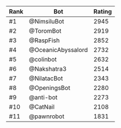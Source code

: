 Rank|Bot|Rating
---|---|---
#1|@NimsiluBot|2945
#2|@ToromBot|2919
#3|@RaspFish|2852
#4|@OceanicAbyssalord|2732
#5|@colinbot|2632
#6|@Nakshatra3|2514
#7|@NilatacBot|2343
#8|@OpeningsBot|2280
#9|@anti-bot|2273
#10|@CatNail|2108
#11|@pawnrobot|1831
